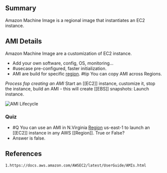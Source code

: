 ## Summary
Amazon Machine Image is a regional image that instantiates an EC2 instance.
## AMI Details
Amazon Machine Image are a customization of EC2 instance.
- Add your own software, config, OS, monitoring...
- #usecase pre-configured, faster initialization.
- AMI are build for specific [region](Region.md). #tip You can copy AMI across Regions.

*Process fop creating an AMI*
Start an [[EC2]] instance, customize it, stop the instance, build an AMI - this will create [[EBS]] snapshots: Launch instance.


![AMI Lifecycle](https://docs.aws.amazon.com/images/AWSEC2/latest/UserGuide/images/ami_lifecycle.png)
### Quiz 
- #Q You can use an AMI in N.Virginia [Region](Region.md) us-east-1 to launch an [[EC2]] instance in any AWS [[Region]]. True or False? 
- Answer is false.


## References

	1.https://docs.aws.amazon.com/AWSEC2/latest/UserGuide/AMIs.html